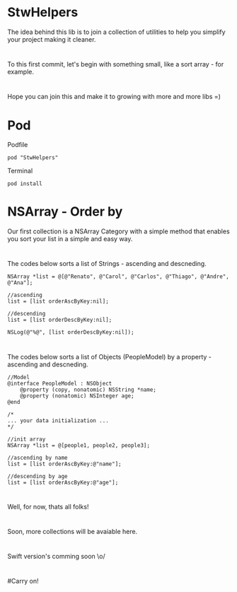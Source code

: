 # StwHelpers
The idea behind this lib is to join a collection of utilities to help you simplify your project making it cleaner.
#
To this first commit, let's begin with something small, like a sort array - for example.
#
Hope you can join this and make it to growing with more and more libs =)

# Pod

Podfile
```
pod "StwHelpers"
```

Terminal
```
pod install
```

# NSArray - Order by
Our first collection is a NSArray Category with a simple method that enables you sort your list in a simple and easy way.
#
The codes below sorts a list of Strings - ascending and descneding.

```objc
NSArray *list = @[@"Renato", @"Carol", @"Carlos", @"Thiago", @"Andre", @"Ana"];

//ascending
list = [list orderAscByKey:nil];

//descending
list = [list orderDescByKey:nil];

NSLog(@"%@", [list orderDescByKey:nil]);
```

#
The codes below sorts a list of Objects (PeopleModel) by a property - ascending and descneding.

```objc
//Model
@interface PeopleModel : NSObject
    @property (copy, nonatomic) NSString *name;
    @property (nonatomic) NSInteger age;
@end

/*
... your data initialization ...
*/

//init array
NSArray *list = @[people1, people2, people3];

//ascending by name
list = [list orderAscByKey:@"name"];

//descending by age
list = [list orderAscByKey:@"age"];
```

#
Well, for now, thats all folks!
#
Soon, more collections will be avaiable here.
#
#
Swift version's comming soon \o/

#
#
#
#Carry on!
